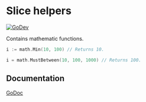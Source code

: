 # Slice helpers

[![GoDev](https://img.shields.io/static/v1?label=godev&message=reference&color=00add8)][godev]

[godev]: https://pkg.go.dev/github.com/gotidy/lib/math

Contains mathematic functions.

```go
i := math.Min(10, 100) // Returns 10.

i = math.MustBetween(10, 100, 1000) // Returns 100.

```

## Documentation

[GoDoc](http://godoc.org/github.com/gotidy/math)

